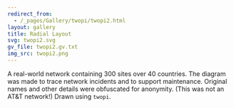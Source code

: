 ```yaml
---
redirect_from:
  - /_pages/Gallery/twopi/twopi2.html
layout: gallery
title: Radial Layout
svg: twopi2.svg
gv_file: twopi2.gv.txt
img_src: twopi2.png
---
```

A real-world network containing 300 sites over 40 countries.
The diagram was made to trace network incidents and to support maintenance.
Original names and other details were obfuscated for anonymity.
(This was not an AT&T network!)  Drawn using `twopi`.

